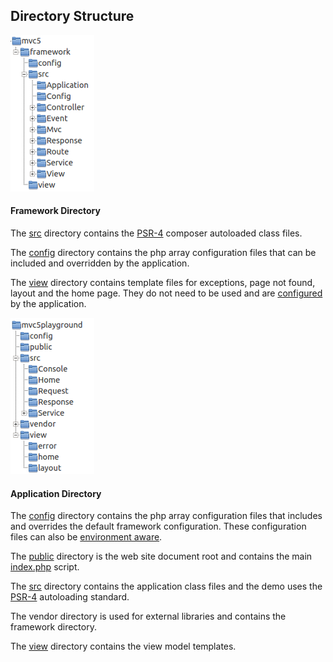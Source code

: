## Directory Structure
<div class="media media-left-sm-collapse">
  <div class="media-left">
    <a href="#">
      <img src="/images/framework-dir.png" width="134" height="250" alt="Directory Structure">
    </a>
  </div>
  <div class="media-body">
    <h4 id="framework-directory">Framework Directory</h4>
    <p>The <a href="https://github.com/mvc5/framework/tree/master/src">src</a> directory contains the <a href="http://www.php-fig.org/psr/psr-4/">PSR-4</a> composer autoloaded class files.</p>
    <p>The <a href="https://github.com/mvc5/framework/tree/master/config">config</a> directory contains the php array configuration files that can be included and overridden by the application.</p>
    <p>The <a href="https://github.com/mvc5/framework/tree/master/view">view</a> directory contains template files for exceptions, page not found, layout and the home page. They do not need to be used and are <a href="https://github.com/mvc5/framework/blob/master/config/templates.php">configured</a> by the application.</p>    
  </div>
</div>
<div class="media media-left-sm-collapse">
  <div class="media-left">
    <a href="#">
      <img src="/images/application-dir.png" width="134" height="250" alt="Directory Structure">
    </a>
  </div>
  <div class="media-body">
  <h4 id="application-directory">Application Directory</h4>
    <p>The <a href="https://github.com/mvc5/application/tree/master/config">config</a> directory contains the php array configuration files that includes and overrides the default framework configuration. These configuration files can also be <a href="/overview/#environment-aware-configurations">environment aware</a>.</p>
    <p>The <a href="https://github.com/mvc5/application/tree/master/public">public</a> directory is the web site document root and contains the main <a href="https://github.com/mvc5/application/blob/master/public/index.php">index.php</a> script.</p>
    <p>The <a href="https://github.com/mvc5/application/tree/master/src">src</a> directory contains the application class files and the demo uses the <a href="http://www.php-fig.org/psr/psr-4/">PSR-4</a> autoloading standard.</p>
    <p>The vendor directory is used for external libraries and contains the framework directory.</p>
    <p>The <a href="https://github.com/mvc5/application/tree/master/view">view</a> directory contains the view model templates.</p>
  </div>
</div>
<style type="text/css">
@media (max-width: 360px) {
  .media-left-sm-collapse .media-left {
    display:none;
  }
  
  .media-left-sm-collapse .media-body {
    width:100%;
  }
}
</style>
